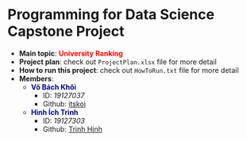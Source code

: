 # Programming for Data Science Capstone Project

- **Main topic**: <font color='red'><b>University Ranking</b></font>
- **Project plan**: check out `ProjectPlan.xlsx` file for more detail
- **How to run this project**: check out `HowToRun.txt` file for more detail
- **Members**:
  - <font color='#060078'><b>Võ Bách Khôi</b></font>
    - ID: *19127037*
    - Github: [itskoi](https://github.com/itskoi)
  - <font color='#060078'><b>Hình Ích Trình</b></font>
    - ID: *19127303*
    - Github: [Trinh Hinh](https://github.com/trinhhinh729)
